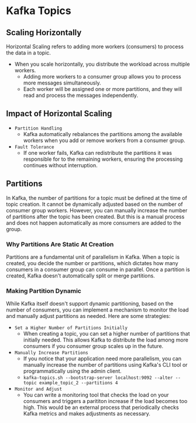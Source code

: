 # Kafka Topics

## Scaling Horizontally

Horizontal Scaling refers to adding more workers (consumers) to process the data in a topic.

- When you scale horizontally, you distribute the workload across multiple workers.
  - Adding more workers to a consumer group allows you to process more messages simultaneously.
  - Each worker will be assigned one or more partitions, and they will read and process the messages independently.

## Impact of Horizontal Scaling

- `Partition Handling`
  - Kafka automatically rebalances the partitions among the available workers when you add or remove workers from a consumer group.
- `Fault Tolerance`
  - If one worker fails, Kafka can redistribute the partitions it was responsible for to the remaining workers, ensuring the processing continues without interruption.

## Partitions

In Kafka, the number of partitions for a topic must be defined at the time of topic creation. It cannot be dynamically adjusted based on the number of consumer group workers. However, you can manually increase the number of partitions after the topic has been created. But this is a manual process and does not happen automatically as more consumers are added to the group.

### Why Partitions Are Static At Creation

Partitions are a fundamental unit of parallelism in Kafka. When a topic is created, you decide the number or partitions, which dictates how many consumers in a consumer group can consume in parallel. Once a partition is created, Kafka doesn't automatically split or merge partitions.

### Making Partition Dynamic

While Kafka itself doesn't support dynamic partitioning, based on the number of consumers, you can implement a mechanism to monitor the load and manually adjust partitions as needed. Here are some strategies:

- `Set a Higher Number of Partitions Initially`
  - When creating a topic, you can set a higher number of partitions that initially needed. This allows Kafka to distribute the load among more consumers if you consumer group scales up in the future.
- `Manually Increase Partitions`
  - If you notice that your application need more parallelism, you can manually increase the number of partitions using Kafka's CLI tool or programmatically using the admin client.
  - `kafka-topics.sh --bootstrap-server localhost:9092 --alter --topic example_topic_2 --partitions 4`
- `Monitor and Adjust`
  - You can write a monitoring tool that checks the load on your consumers and triggers a parititon increase if the load becomes too high. This would be an external process that periodically checks Kafka metrics and makes adjustments as necessary.
